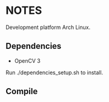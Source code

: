 # NOTES

Development platform Arch Linux.

## Dependencies

- OpenCV 3

Run ./dependencies_setup.sh to install.

## Compile
~~~~g++ livecap.cpp ../libs/gestures.cpp -o livecap -lopencv_core -lopencv_imgproc -lopencv_videoio -lopencv_highgui -I ../libs -Wall -Wextra~~~~
